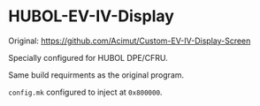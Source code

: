 # HUBOL-EV-IV-Display
Original: https://github.com/Acimut/Custom-EV-IV-Display-Screen

Specially configured for HUBOL DPE/CFRU.

Same build requirments as the original program.

`config.mk` configured to inject at `0x800000`.